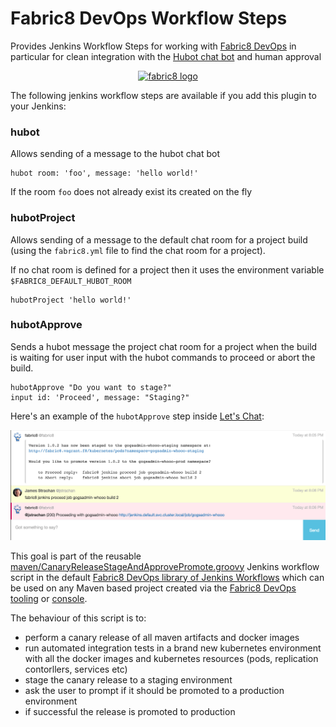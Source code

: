 # Fabric8 DevOps Workflow Steps

Provides Jenkins Workflow Steps for working with [Fabric8 DevOps](http://fabric8.io/guide/cdelivery.html) in particular for clean integration with the [Hubot chat bot](https://hubot.github.com/) and human approval

<p align="center">
  <a href="http://fabric8.io/guide/cdelivery.html">
  	<img src="https://raw.githubusercontent.com/fabric8io/fabric8/master/docs/images/cover/cover_small.png" alt="fabric8 logo"/>
  </a>
</p>


The following jenkins workflow steps are available if you add this plugin to your Jenkins:

### hubot

Allows sending of a message to the hubot chat bot

```
hubot room: 'foo', message: 'hello world!'
```

If the room `foo` does not already exist its created on the fly

### hubotProject

Allows sending of a message to the default chat room for a project build (using the `fabric8.yml` file to find the chat room for a project).

If no chat room is defined for a project then it uses the environment variable `$FABRIC8_DEFAULT_HUBOT_ROOM`

```
hubotProject 'hello world!'
```

### hubotApprove

Sends a hubot message the project chat room for a project when the build is waiting for user input with the hubot commands to proceed or abort the build.

```
hubotApprove "Do you want to stage?"
input id: 'Proceed', message: "Staging?"
```

Here's an example of the `hubotApprove` step inside [Let's Chat](http://sdelements.github.io/lets-chat/):

![example of the approval in action with LetsChat](images/approve.png "hubotApprove inside Let's Chat")

This goal is part of the reusable [maven/CanaryReleaseStageAndApprovePromote.groovy](https://github.com/fabric8io/jenkins-workflow-library/blob/master/maven/CanaryReleaseStageAndApprovePromote.groovy) Jenkins workflow script in the default [Fabric8 DevOps library of Jenkins Workflows](https://github.com/fabric8io/jenkins-workflow-library) which can be used on any Maven based project created via the [Fabric8 DevOps tooling](ttp://fabric8.io/guide/cdelivery.html) or [console](ttp://fabric8.io/guide/cdelivery.html).

The behaviour of this script is to:

* perform a canary release of all maven artifacts and docker images
* run automated integration tests in a brand new kubernetes environment with all the docker images and kubernetes resources (pods, replication contorllers, services etc)
* stage the canary release to a staging environment
* ask the user to prompt if it should be promoted to a production environment
* if successful the release is promoted to production
